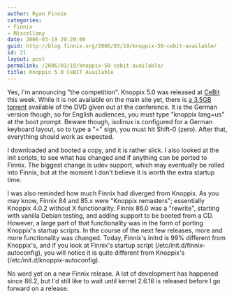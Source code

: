 ```yaml
---
author: Ryan Finnie
categories:
- Finnix
- Miscellany
date: 2006-03-19 20:29:00
guid: http://blog.finnix.org/2006/03/19/knoppix-50-cebit-available/
id: 21
layout: post
permalink: /2006/03/19/knoppix-50-cebit-available/
title: Knoppix 5.0 CeBIT Available
---
```

Yes, I'm announcing "the competition". Knoppix 5.0 was released at [CeBit](http://cebit.de/) this week. While it is not available on the main site yet, there is [a 3.5GB torrent](http://linuxtracker.org/torrents-details.php?id=1620) available of the DVD given out at the conference. It is the German version though, so for English audiences, you must type "knoppix lang=us" at the boot prompt. Beware though, isolinux is configured for a German keyboard layout, so to type a "=" sign, you must hit Shift-0 (zero). After that, everything should work as expected.

I downloaded and booted a copy, and it is rather slick. I also looked at the init scripts, to see what has changed and if anything can be ported to Finnix. The biggest change is udev support, which may eventually be rolled into Finnix, but at the moment I don't believe it is worth the extra startup time.

I was also reminded how much Finnix had diverged from Knoppix. As you may know, Finnix 84 and 85.x were "Knoppix remasters"; essentially Knoppix 4.0.2 without X functionality. Finnix 86.0 was a "rewrite", starting with vanilla Debian testing, and adding support to be booted from a CD. However, a large part of that functionality was in the form of porting Knoppix's startup scripts. In the course of the next few releases, more and more functionality was changed. Today, Finnix's initrd is 99% different from Knoppix's, and if you look at Finnix's startup script (/etc/init.d/finnix-autoconfig), you will notice it is quite different from Knoppix's (/etc/init.d/knoppix-autoconfig).

No word yet on a new Finnix release. A lot of development has happened since 86.2, but I'd still like to wait until kernel 2.6.16 is released before I go forward on a release.
